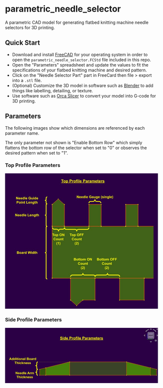 # parametric_needle_selector

A parametric CAD model for generating flatbed knitting machine needle selectors for 3D printing.

## Quick Start

- Download and install [FreeCAD](https://www.freecad.org/https://www.freecad.org/) for your operating system in order to open the `parametric_needle_selector.FCStd` file included in this repo.
- Open the "Parameters" spreadsheet and update the values to fit the specifications of your flatbed knitting machine and desired pattern.
- Click on the "Needle Selector Part" part in FreeCard then file > export into a `.stl` file.
- (Optional) Customize the 3D model in software such as [Blender](https://www.blender.org/) to add things like labelling, detailing, or texture.
- Use software such as [Orca Slicer](https://github.com/SoftFever/OrcaSlicer) to convert your model into G-code for 3D printing.

## Parameters

The following images show which dimensions are referenced by each parameter name. 

The only parameter not shown is "Enable Bottom Row" which simply flattens the bottom row of the selector when set to "0" or observes the desired pattern when set to "1".

### Top Profile Parameters

![](top_profile.jpg)

### Side Profile Parameters

![](side_profile.jpg)
